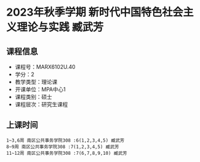 # 2023年秋季学期 新时代中国特色社会主义理论与实践 臧武芳






## 课程信息

- 课程号：MARX6102U.40
- 学分：2
- 教学类型：理论课
- 开课单位：MPA中心1
- 课程类别：硕士
- 课程层次：研究生课程

## 上课时间

```
1~3,6周 南区公共事务学院308 :6(1,2,3,4,5) 臧武芳
8~9周 南区公共事务学院308 :7(1,2,3,4,5) 臧武芳
11~12周 南区公共事务学院308 :7(6,7,8,9,10) 臧武芳
```

